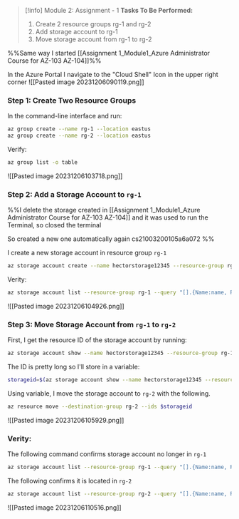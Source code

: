 > [!info] Module 2: Assignment - 1
> **Tasks To Be Performed:**
> 1. Create 2 resource groups rg-1 and rg-2 
> 2. Add storage account to rg-1 
> 3. Move storage account from rg-1 to rg-2 

%%Same way I started [[Assignment 1_Module1_Azure Administrator Course for AZ-103 AZ-104]]%%

In the Azure Portal I navigate to the "Cloud Shell"  Icon in the upper right corner
![[Pasted image 20231206090119.png]]

### Step 1: Create Two Resource Groups

In the command-line interface and run:
```bash
az group create --name rg-1 --location eastus
az group create --name rg-2 --location eastus
```

Verify:
```bash
az group list -o table
```
![[Pasted image 20231206103718.png]]

### Step 2: Add a Storage Account to `rg-1`
%%I delete the storage created in [[Assignment 1_Module1_Azure Administrator Course for AZ-103 AZ-104]] and it was used to run the Terminal, so closed the terminal

So created a new one automatically again cs21003200105a6a072
%%

I create a new storage account in resource group `rg-1`
```bash
az storage account create --name hectorstorage12345 --resource-group rg-1 --location eastus --sku Standard_LRS
```

Verity:
```bash
az storage account list --resource-group rg-1 --query "[].{Name:name, ResourceGroup:resourceGroup}" -o table
```
![[Pasted image 20231206104926.png]]

### Step 3: Move Storage Account from `rg-1` to `rg-2`

First, I get the resource ID of the storage account by running:
```bash
az storage account show --name hectorstorage12345 --resource-group rg-1 --query id --output tsv
```

The ID is pretty long so I'll store in a variable:
```bash
storageid=$(az storage account show --name hectorstorage12345 --resource-group rg-1 --query id --output tsv)
```

Using variable, I move the storage account to `rg-2` with the following.
```bash
az resource move --destination-group rg-2 --ids $storageid
```

![[Pasted image 20231206105929.png]]

### Verity:
The following command confirms storage account no longer in `rg-1`
```bash
az storage account list --resource-group rg-1 --query "[].{Name:name, ResourceGroup:resourceGroup}" -o table
```
The following confirms it is located in `rg-2`
```bash
az storage account list --resource-group rg-2 --query "[].{Name:name, ResourceGroup:resourceGroup}" -o table
```
![[Pasted image 20231206110516.png]]